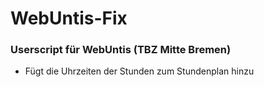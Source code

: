 # WebUntis-Fix
### Userscript für WebUntis (TBZ Mitte Bremen) ###

* Fügt die Uhrzeiten der Stunden zum Stundenplan hinzu


